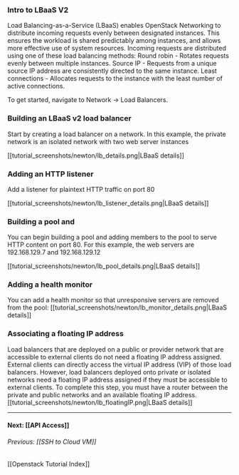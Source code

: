 ### Intro to LBaaS V2

Load Balancing-as-a-Service (LBaaS) enables OpenStack Networking to distribute incoming requests evenly between designated instances. This ensures the workload is shared predictably among instances, and allows more effective use of system resources. Incoming requests are distributed using one of these load balancing methods: 
 Round robin - Rotates requests evenly between multiple instances. 
 Source IP - Requests from a unique source IP address are consistently directed to the same instance. 
 Least connections - Allocates requests to the instance with the least number of active connections. 
    
To get started, navigate to Network -> Load Balancers.

### Building an LBaaS v2 load balancer
Start by creating a load balancer on a network. In this example, the private network is an isolated network with two web server instances

[[tutorial_screenshots/newton/lb_details.png|LBaaS details]]

### Adding an HTTP listener
Add a listener for plaintext HTTP traffic on port 80

[[tutorial_screenshots/newton/lb_listener_details.png|LBaaS details]]

### Building a pool and 
You can begin building a pool and adding members to the pool to serve HTTP content on port 80. For this example, the web servers are 192.168.129.7 and 192.168.129.12

[[tutorial_screenshots/newton/lb_pool_details.png|LBaaS details]]

### Adding a health monitor
You can add a health monitor so that unresponsive servers are removed from the pool:
[[tutorial_screenshots/newton/lb_monitor_details.png|LBaaS details]]


### Associating a floating IP address

Load balancers that are deployed on a public or provider network that are accessible to external clients do not need a floating IP address assigned. External clients can directly access the virtual IP address (VIP) of those load balancers.
However, load balancers deployed onto private or isolated networks need a floating IP address assigned if they must be accessible to external clients. To complete this step, you must have a router between the private and public networks and an available floating IP address.
[[tutorial_screenshots/newton/lb_floatingIP.png|LBaaS details]]

***
#### Next: [[API Access]]  
###### Previous:  [[SSH to Cloud VM]]
[[Openstack Tutorial Index]]  
